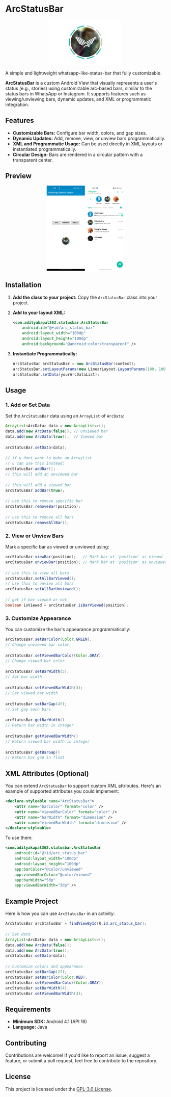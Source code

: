 # ArcStatusBar
<p align="center">
<img src="./screenshots/ss1.jpg" alt="Screenshot" height="140"/>
</p>
<p>A simple and lightweight whatsapp-like-status-bar that fully customizable.</p>
<p><b>ArcStatusBar</b> is a custom Android View that visually represents a user's status (e.g., stories) using customizable arc-based bars, similar to the status bars in WhatsApp or Instagram. It supports features such as viewing/unviewing bars, dynamic updates, and XML or programmatic integration.</p>

## Features
- **Customizable Bars:** Configure bar width, colors, and gap sizes.
- **Dynamic Updates:** Add, remove, view, or unview bars programmatically.
- **XML and Programmatic Usage:** Can be used directly in XML layouts or instantiated programmatically.
- **Circular Design:** Bars are rendered in a circular pattern with a transparent center.

## Preview
<p align="center">
<img src="./screenshots/ss2.jpg" alt="Screenshot" width="120"/>
<img src="./screenshots/ss3.jpg" alt="Screenshot" width="120"/>
</p>

## Installation
1. **Add the class to your project:**
   Copy the `ArcStatusBar` class into your project.

2. **Add to your layout XML:**
   ```xml
   <com.adityakapal362.statusbar.ArcStatusBar
       android:id="@+id/arc_status_bar"
       android:layout_width="100dp"
       android:layout_height="100dp"
       android:background="@android:color/transparent" />
   ```

3. **Instantiate Programmatically:**
   ```java
   ArcStatusBar arcStatusBar = new ArcStatusBar(context);
   arcStatusBar.setLayoutParams(new LinearLayout.LayoutParams(100, 100));
   arcStatusBar.setData(yourArcDataList);
   ```

## Usage
### 1. **Add or Set Data**
Set the `ArcStatusBar` data using an `ArrayList` of `ArcData`:
```java
ArrayList<ArcData> data = new ArrayList<>();
data.add(new ArcData(false)); // Unviewed bar
data.add(new ArcData(true));  // Viewed bar

arcStatusBar.setData(data);

// if u dont want to make an ArrayList
// u can use this instead:
arcStatusBar.addBar();
// this will add an unviewed bar

// this will add a viewed bar
arcStatusBar.addBar(true);

// use this to remove specific bar
arcStatusBar.removeBar(position);

// use this to remove all bars
arcStatusBar.removeAllBar();
```

### 2. **View or Unview Bars**
Mark a specific bar as viewed or unviewed using:
```java
arcStatusBar.viewBar(position);   // Mark bar at 'position' as viewed
arcStatusBar.unviewBar(position); // Mark bar at 'position' as unviewed

// use this to view all bars
arcStatusBar.setAllBarViewed();
// use this to unview all bars
arcStatusBar.setAllBarUnviewed();

// get if bar viewed or not
boolean isViewed = arcStatusBar.isBarViewed(position);
```

### 3. **Customize Appearance**
You can customize the bar's appearance programmatically:
```java
arcStatusBar.setBarColor(Color.GREEN);
// Change unviewed bar color

arcStatusBar.setViewedBarColor(Color.GRAY);
// Change viewed bar color

arcStatusBar.setBarWidth(5);
// Set bar width

arcStatusBar.setViewedBarWidth(3);
// Set viewed bar width

arcStatusBar.setBarGap(4f);
// Set gap each bars

arcStatusBar.getBarWidth()
// Return bar width in integer

arcStatusBar.getViewedBarWidth()
// Return viewed bar width in integer

arcStatusBar.getBarGap()
// Return bar gap in float
```

## XML Attributes (Optional)
You can extend `ArcStatusBar` to support custom XML attributes. Here's an example of supported attributes you could implement:
```xml
<declare-styleable name="ArcStatusBar">
    <attr name="barColor" format="color" />
    <attr name="viewedBarColor" format="color" />
    <attr name="barWidth" format="dimension" />
    <attr name="viewedBarWidth" format="dimension" />
</declare-styleable>
```

To use them:
```xml
<com.adityakapal362.statusbar.ArcStatusBar
    android:id="@+id/arc_status_bar"
    android:layout_width="100dp"
    android:layout_height="100dp"
    app:barColor="@color/unviewed"
    app:viewedBarColor="@color/viewed"
    app:barWidth="5dp"
    app:viewedBarWidth="3dp" />
```

## Example Project
Here is how you can use `ArcStatusBar` in an activity:
```java
ArcStatusBar arcStatusBar = findViewById(R.id.arc_status_bar);

// Set data
ArrayList<ArcData> data = new ArrayList<>();
data.add(new ArcData(false));
data.add(new ArcData(true));
arcStatusBar.setData(data);

// Customize colors and appearance
arcStatusBar.setBarGap(2f);
arcStatusBar.setBarColor(Color.RED);
arcStatusBar.setViewedBarColor(Color.GRAY);
arcStatusBar.setBarWidth(4);
arcStatusBar.setViewedBarWidth(3);
```

## Requirements
- **Minimum SDK:** Android 4.1 (API 16)
- **Language:** Java

## Contributing
Contributions are welcome! If you'd like to report an issue, suggest a feature, or submit a pull request, feel free to contribute to the repository.

## License
This project is licensed under the [GPL-3.0 License](LICENSE).
